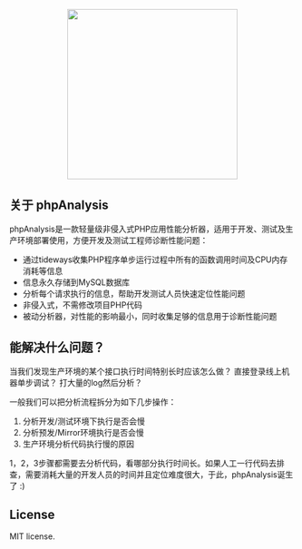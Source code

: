 <p align="center"><a href="https://github.com/dreamans/phpAnalysis" target="_blank"><img width="300" src="http://my-bucket.u.qiniudn.com/phpAnalysis/logo.png"></a></p>

## 关于 phpAnalysis
phpAnalysis是一款轻量级非侵入式PHP应用性能分析器，适用于开发、测试及生产环境部署使用，方便开发及测试工程师诊断性能问题：

* 通过tideways收集PHP程序单步运行过程中所有的函数调用时间及CPU内存消耗等信息
* 信息永久存储到MySQL数据库
* 分析每个请求执行的信息，帮助开发测试人员快速定位性能问题
* 非侵入式，不需修改项目PHP代码
* 被动分析器，对性能的影响最小，同时收集足够的信息用于诊断性能问题

## 能解决什么问题？
当我们发现生产环境的某个接口执行时间特别长时应该怎么做？
直接登录线上机器单步调试？
打大量的log然后分析？ 

一般我们可以把分析流程拆分为如下几步操作：
1. 分析开发/测试环境下执行是否会慢
2. 分析预发/Mirror环境执行是否会慢
3. 生产环境分析代码执行慢的原因

1，2，3步骤都需要去分析代码，看哪部分执行时间长。如果人工一行代码去排查，需要消耗大量的开发人员的时间并且定位难度很大，于此，phpAnalysis诞生了 :)

## License
MIT license.
